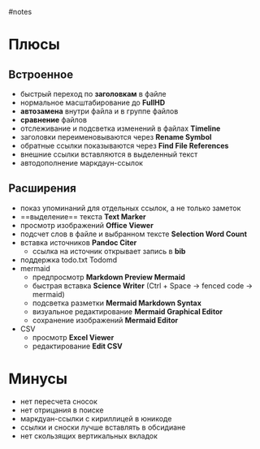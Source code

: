 #notes

# Плюсы

## Встроенное

* быстрый переход по **заголовкам** в файле
* нормальное масштабирование до **FullHD**
* **автозамена** внутри файла и в группе файлов
* **сравнение** файлов
* отслеживание и подсветка изменений в файлах **Timeline**
* заголовки переименовываются через **Rename Symbol**
* обратные ссылки показываются через **Find File References**
* внешние ссылки вставляются в выделенный текст
* автодополнение маркдаун-ссылок

## Расширения

* показ упоминаний для отдельных ссылок, а не только заметок
* ==выделение== текста **Text Marker**
* просмотр изображений **Office Viewer**
* подсчет слов в файле и выбранном тексте **Selection Word Count**
* вставка источников **Pandoc Citer**
	* ссылка на источник открывает запись в **bib**
* поддержка todo.txt Todomd
* mermaid
	* предпросмотр **Markdown Preview Mermaid**
	* быстрая вставка **Science Writer** (Ctrl + Space → fenced code → mermaid)
	* подсветка разметки **Mermaid Markdown Syntax**
	* визуальное редактирование **Mermaid Graphical Editor**
	* сохранение изображений **Mermaid Editor**
* CSV
	* просмотр **Excel Viewer**
	* редактирование **Edit CSV**

# Минусы

* нет пересчета сносок
* нет отрицания в поиске
* маркдуан-ссылки с кириллицей в юникоде
* ссылки и сноски лучше вставлять в обсидиане
* нет скользящих вертикальных вкладок